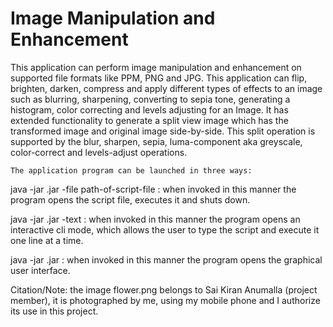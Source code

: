 # Image Manipulation and Enhancement


This application can perform image manipulation and enhancement on supported file formats like PPM,
PNG and JPG. This application can flip, brighten, darken, compress and apply different types of
effects to an image such as blurring, sharpening, converting to sepia tone, generating a histogram,
color correcting and levels adjusting for an Image. It has extended functionality to generate a 
split view image which has the transformed image and original image side-by-side. This split
operation is supported by the blur, sharpen, sepia, luma-component aka greyscale, color-correct and
levels-adjust operations. 

`The application program can be launched in three ways:`

java -jar <project>.jar -file path-of-script-file : when invoked in this manner the program opens
the script file, executes it and shuts down.

java -jar <project>.jar -text : when invoked in this manner the program opens an interactive cli
mode, which allows the user to type the script and execute it one line at a time.

java -jar <project>.jar : when invoked in this manner the program opens the graphical user
interface.

Citation/Note: the image flower.png belongs to Sai Kiran Anumalla (project member), it is
photographed by me, using my mobile phone and I authorize its use in this project.
